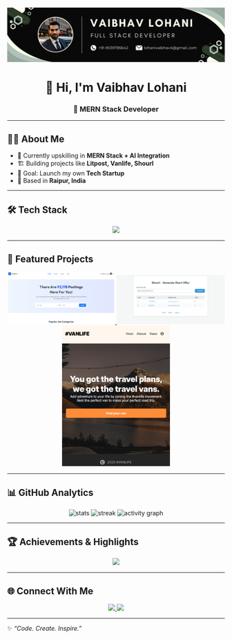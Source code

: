 <!-- Banner -->
<p align="center">
  <img src="images/banner.png" alt="Vaibhav Lohani Banner" />
</p>

<h1 align="center">👋 Hi, I'm Vaibhav Lohani</h1>
<h3 align="center">🚀 MERN Stack Developer</h3>

---

## 🧑‍💻 About Me  
- 🌱 Currently upskilling in **MERN Stack + AI Integration**  
- 🏗️ Building projects like **Litpost, Vanlife, Shourl**  
- 🎯 Goal: Launch my own **Tech Startup**  
- 📍 Based in **Raipur, India**  

---

## 🛠️ Tech Stack  
<p align="center">
  <img src="https://skillicons.dev/icons?i=html,css,js,react,nodejs,express,mongodb,tailwind,git,github,vscode" />
</p>

---

## 🚀 Featured Projects  

<p align="center">
  <a href="https://github.com/lohanivaibhav4/">
    <img src="images/superio.png" width="250px" alt="Superio" />
  </a>
  <a href="https://github.com/lohanivaibhav4/Shourl">
    <img src="images/shourl.png" width="250px" alt="Shourl" />
  </a>
  <a href="https://github.com/lohanivaibhav4/Vanlife">
    <img src="images/vanlife.png" width="250px" alt="Vanlife" />
  </a>
</p>

---

## 📊 GitHub Analytics  

<p align="center">
  <img src="https://github-readme-stats.vercel.app/api?username=lohanivaibhav4&show_icons=true&theme=radical" alt="stats" />
  <img src="https://github-readme-streak-stats.herokuapp.com/?user=lohanivaibhav4&theme=radical" alt="streak" />
  <img src="https://github-readme-activity-graph.vercel.app/graph?username=lohanivaibhav4&theme=redical" alt="activity graph"/>
</p>

---

## 🏆 Achievements & Highlights  

<p align="center">
  <img src="https://github-profile-trophy.vercel.app/?username=lohanivaibhav4&theme=radical&margin-w=15&margin-h=15" />
</p>

---

## 🌐 Connect With Me  

<p align="center">
  <a href="https://linkedin.com/in/lohanivaibhav4">
    <img src="https://img.shields.io/badge/-Vaibhav%20Lohani-blue?style=flat&logo=Linkedin&logoColor=white" />
  </a>
  <a href="mailto:lohanivaibhav4@gmail.com">
    <img src="https://img.shields.io/badge/-Email%20Me-c14438?style=flat&logo=Gmail&logoColor=white" />
  </a>
</p>

---

✨ *“Code. Create. Inspire.”*  
